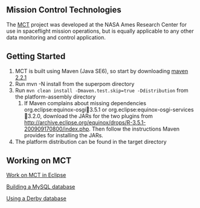 Mission Control Technologies
--
The [MCT](https://sites.google.com/site/openmct/) project was developed at the NASA Ames Research Center for use in spaceflight mission operations, but is equally applicable to any other data monitoring and control application.

Getting Started
--
1. MCT is built using Maven (Java SE6), so start by downloading [maven 2.2.1](http://maven.apache.org/download.html)
2. Run mvn -N install from the superpom directory
3. Run `mvn clean install -Dmaven.test.skip=true -Ddistribution` from the platform-assembly directory
   1. If Maven complains about missing dependencies org.eclipse:equinox-osgi:jar:3.5.1 or org.eclipse:equinox-osgi-services:jar:3.2.0, download the JARs for the two plugins from http://archive.eclipse.org/equinox/drops/R-3.5.1-200909170800/index.php.  Then follow the instructions Maven provides for installing the JARs.
4. The platform distribution can be found in the target directory 

Working on MCT
--
[Work on MCT in Eclipse](https://github.com/nasa/mct/wiki/How-to-build-and-run-MCT-in-Eclipse)

[Building a MySQL database](https://github.com/nasa/mct/wiki/Creating-a-MySQL-database-for-MCT)

[Using a Derby database](https://github.com/nasa/mct/wiki/Using-Derby-in-MCT)
